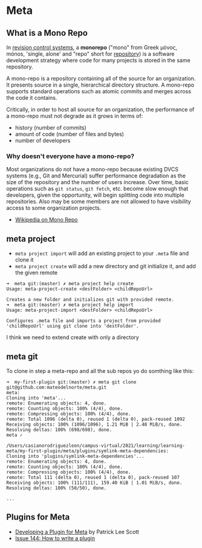 # Meta

## What is a Mono Repo

In [revision control systems](https://en.wikipedia.org/wiki/Revision_control "Revision control"), a **monorepo** ("mono" from Greek μόνος, mónos, 'single, alone' and "repo" short for [repository](https://en.wikipedia.orgwiki/Repository_(version_control) "Repository (version control)")) is a software development strategy where code for many projects is stored in the same repository.

A mono-repo is a repository containing all of the source for an organization. It presents source in a single, hierarchical directory structure. A mono-repo supports standard operations such as atomic commits and merges across the code it contains.

Critically, in order to host all source for an organization, the performance of a mono-repo must not degrade as it grows in terms of:

* history (number of commits)
* amount of code (number of files and bytes)
* number of developers

### Why doesn't everyone have a mono-repo?

Most organizations do not have a mono-repo because existing DVCS systems (e.g., Git and Mercurial) suffer performance degradation as the size of the repository and the number of users increase. Over time, basic operations such as `git status`, `git fetch`, etc. become slow enough that developers, given the opportunity, will begin splitting code into multiple repositories. Also may be some members are not allowed to have visibility access to some organization projects.

* [Wikipedia on Mono Repo](https://en.wikipedia.org/wiki/Monorepo)

## meta project

* `meta project import` will add an existing project to your `.meta` file and clone it
* `meta project create` will add a new directory and git initialize it, and add the given remote

```
➜  meta git:(master) ✗ meta project help create
Usage: meta-project-create <destFolder> <childRepoUrl>

Creates a new folder and initializes git with provided remote.
➜  meta git:(master) ✗ meta project help import
Usage: meta-project-import <destFolder> <childRepoUrl>

Configures .meta file and imports a project from provided 'childRepoUrl' using git clone into 'destFolder'.
```

I think we need to extend create with only a directory
## meta git

To clone in step a meta-repo and all the sub repos yo do somthing like this:

```
➜  my-first-plugin git:(master) ✗ meta git clone git@github.com:mateodelnorte/meta.git
meta:
Cloning into 'meta'...
remote: Enumerating objects: 4, done.
remote: Counting objects: 100% (4/4), done.
remote: Compressing objects: 100% (4/4), done.
remote: Total 1096 (delta 0), reused 1 (delta 0), pack-reused 1092
Receiving objects: 100% (1096/1096), 1.21 MiB | 2.48 MiB/s, done.
Resolving deltas: 100% (698/698), done.
meta ✓

/Users/casianorodriguezleon/campus-virtual/2021/learning/learning-meta/my-first-plugin/meta/plugins/symlink-meta-dependencies:
Cloning into 'plugins/symlink-meta-dependencies'...
remote: Enumerating objects: 4, done.
remote: Counting objects: 100% (4/4), done.
remote: Compressing objects: 100% (4/4), done.
remote: Total 111 (delta 0), reused 1 (delta 0), pack-reused 107
Receiving objects: 100% (111/111), 159.40 KiB | 1.01 MiB/s, done.
Resolving deltas: 100% (50/50), done.

...

```

## Plugins for Meta

* [Developing a Plugin for Meta](https://medium.com/@patrickleet/developing-a-plugin-for-meta-bd2e9c39882d) by Patrick Lee Scott
* [Issue 144: How to write a plugin](https://github.com/mateodelnorte/meta/issues/144)